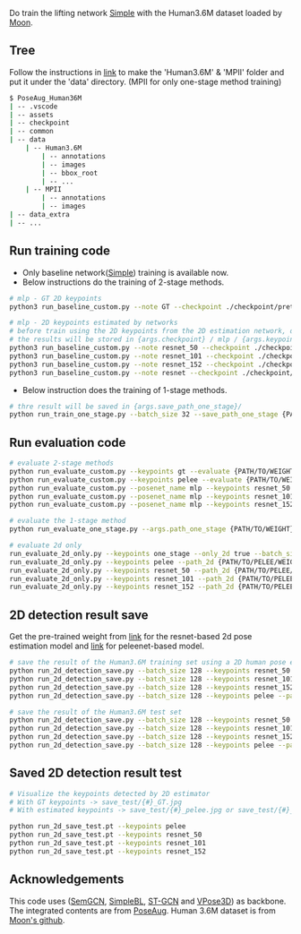 Do train the lifting network [Simple](https://github.com/una-dinosauria/3d-pose-baseline) with the Human3.6M dataset loaded by [Moon](https://github.com/mks0601/3DMPPE_POSENET_RELEASE.git).


## Tree
Follow the instructions in [link](https://github.com/mks0601/3DMPPE_POSENET_RELEASE/tree/3f92ebaef214a0eb1574b7265e836456fbf3508a#data) to make the 'Human3.6M' & 'MPII' folder and put it under the 'data' directory. 
(MPII for only one-stage method training)

```sh
$ PoseAug_Human36M
| -- .vscode
| -- assets
| -- checkpoint
| -- common
| -- data
    | -- Human3.6M
        | -- annotations
        | -- images
        | -- bbox_root
        | -- ...
    | -- MPII
        | -- annotations
        | -- images
| -- data_extra
| -- ...
```
## Run training code  
* Only baseline network([Simple](https://github.com/una-dinosauria/3d-pose-baseline)) training is available now. 
* Below instructions do the training of 2-stage methods.

```sh
# mlp - GT 2D keypoints
python3 run_baseline_custom.py --note GT --checkpoint ./checkpoint/pretrain_baseline  --keypoints gt

# mlp - 2D keypoints estimated by networks
# before train using the 2D keypoints from the 2D estimation network, do 'run_2d_save.py' first.
# the results will be stored in {args.checkpoint} / mlp / {args.keypoints} / {start_time}_{args.note} / 
python3 run_baseline_custom.py --note resnet_50 --checkpoint ./checkpoint/pretrain_baseline/ --keypoints resnet_50
python3 run_baseline_custom.py --note resnet_101 --checkpoint ./checkpoint/pretrain_baseline/ --keypoints resnet_101
python3 run_baseline_custom.py --note resnet_152 --checkpoint ./checkpoint/pretrain_baseline/ --keypoints resnet_152
python3 run_baseline_custom.py --note resnet --checkpoint ./checkpoint/pretrain_baseline/ --keypoints pelee

``` 
* Below instruction does the training of 1-stage methods.
```sh
# thre result will be saved in {args.save_path_one_stage}/
python run_train_one_stage.py --batch_size 32 --save_path_one_stage {PATH/TO/SAVE/WEIGHT FILE}
```

## Run evaluation code
```sh
# evaluate 2-stage methods
python run_evaluate_custom.py --keypoints gt --evaluate {PATH/TO/WEIGHT}
python run_evaluate_custom.py --keypoints pelee --evaluate {PATH/TO/WEIGHT}
python run_evaluate_custom.py --posenet_name mlp --keypoints resnet_50 --evaluate {PATH/TO/WEIGHT}
python run_evaluate_custom.py --posenet_name mlp --keypoints resnet_101 --evaluate {PATH/TO/WEIGHT}
python run_evaluate_custom.py --posenet_name mlp --keypoints resnet_152 --evaluate {PATH/TO/WEIGHT}
```
```sh
# evaluate the 1-stage method
python run_evaluate_one_stage.py --args.path_one_stage {PATH/TO/WEIGHT}
```
```sh
# evaluate 2d only
run_evaluate_2d_only.py --keypoints one_stage --only_2d true --batch_size 32
run_evaluate_2d_only.py --keypoints pelee --path_2d {PATH/TO/PELEE/WEIGHT} --only_2d true --batch_size 32
run_evaluate_2d_only.py --keypoints resnet_50 --path_2d {PATH/TO/PELEE/RESNET/50} --only_2d true --batch_size 32
run_evaluate_2d_only.py --keypoints resnet_101 --path_2d {PATH/TO/PELEE/RESNET/101} --only_2d true --batch_size 32
run_evaluate_2d_only.py --keypoints resnet_152 --path_2d {PATH/TO/PELEE/RESNET/152} --only_2d true --batch_size 32
```

## 2D detection result save 
Get the pre-trained weight from [link](https://drive.google.com/drive/folders/1hOTihvbyIxsm5ygDpbUuJ7O_tzv4oXjC) for the resnet-based 2d pose estimation model and [link](https://drive.google.com/drive/folders/1b16iQ9p5jLcICnhGibkhyuFewTYyNLwF?usp=sharing) for peleenet-based model.
```sh
# save the result of the Human3.6M training set using a 2D human pose estimation network
python run_2d_detection_save.py --batch_size 128 --keypoints resnet_50 --path_2d {PATH/TO/WEIGHT} --is_train true 
python run_2d_detection_save.py --batch_size 128 --keypoints resnet_101 --path_2d {PATH/TO/WEIGHT} --is_train true 
python run_2d_detection_save.py --batch_size 128 --keypoints resnet_152 --path_2d {PATH/TO/WEIGHT} --is_train true 
python run_2d_detection_save.py --batch_size 128 --keypoints pelee --path_2d {PATH/TO/WEIGHT} --is_train true 

# save the result of the Human3.6M test set
python run_2d_detection_save.py --batch_size 128 --keypoints resnet_50 --path_2d {PATH/TO/WEIGHT} --is_train false 
python run_2d_detection_save.py --batch_size 128 --keypoints resnet_101 --path_2d {PATH/TO/WEIGHT} --is_train false 
python run_2d_detection_save.py --batch_size 128 --keypoints resnet_152 --path_2d {PATH/TO/WEIGHT} --is_train false
python run_2d_detection_save.py --batch_size 128 --keypoints pelee --path_2d {PATH/TO/WEIGHT} --is_train false 
```

## Saved 2D detection result test
```sh
# Visualize the keypoints detected by 2D estimator
# With GT keypoints -> save_test/{#}_GT.jpg
# With estimated keypoints -> save_test/{#}_pelee.jpg or save_test/{#}_resnet.jpg

python run_2d_save_test.pt --keypoints pelee
python run_2d_save_test.pt --keypoints resnet_50
python run_2d_save_test.pt --keypoints resnet_101
python run_2d_save_test.pt --keypoints resnet_152
```
<!-- 
## 2D estimation network finetune
```sh
# finetune the 2D network to Human3.6M
python run_finetune.py --keypoints resnet_50 --path_2d {PATH/TO/WEIGHT} --batch_size 128
``` -->
## Acknowledgements
This code uses ([SemGCN](https://github.com/garyzhao/SemGCN), [SimpleBL](https://github.com/una-dinosauria/3d-pose-baseline), [ST-GCN](https://github.com/vanoracai/Exploiting-Spatial-temporal-Relationships-for-3D-Pose-Estimation-via-Graph-Convolutional-Networks) and [VPose3D](https://github.com/facebookresearch/VideoPose3D)) as backbone. The integrated contents are from [PoseAug](https://github.com/jfzhang95/PoseAug.git). Human 3.6M dataset is from [Moon's github](https://github.com/mks0601/3DMPPE_POSENET_RELEASE.git).
